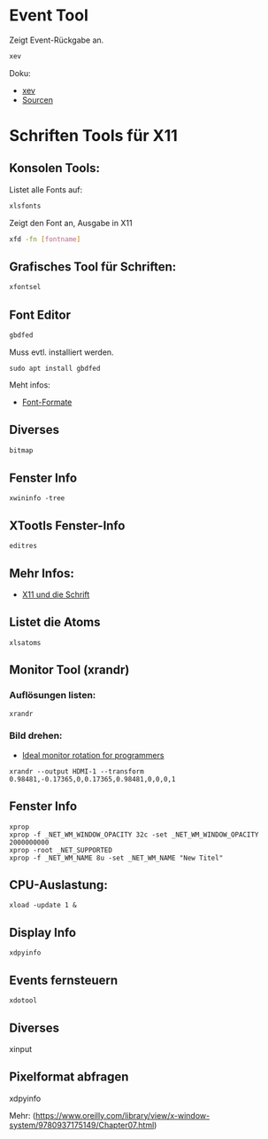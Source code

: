 # Event Tool
Zeigt Event-Rückgabe an.
```bash
xev
```
Doku:
 - [xev](https://www.commandlinux.com/man-page/man1/xev.1.html)
 - [Sourcen](https://github.com/freedesktop/xev)


# Schriften Tools für X11

## Konsolen Tools:
Listet alle Fonts auf:
```bash
xlsfonts
```

Zeigt den Font an, Ausgabe in X11
```bash
xfd -fn [fontname]
```

## Grafisches Tool für Schriften:

```bash
xfontsel
```

## Font Editor

```bash
gbdfed
```
Muss evtl. installiert werden.
```
sudo apt install gbdfed
```
Meht infos: 
- [Font-Formate](http://x11.gweb.info/x11_0654_fontformats.html)

## Diverses
```bash
bitmap
```

## Fenster Info
```
xwininfo -tree
```

## XTootls Fenster-Info
```
editres
```

## Mehr Infos:

- [X11 und die Schrift](http://x11.gweb.info/x11_0650_fonts.html)

## Listet die Atoms
```
xlsatoms
```
## Monitor Tool (xrandr)
### Auflösungen listen:
```
xrandr
```
### Bild drehen:
 - [Ideal monitor rotation for programmers](https://sprocketfox.io/xssfox/2021/12/02/xrandr/)
```
xrandr --output HDMI-1 --transform 0.98481,-0.17365,0,0.17365,0.98481,0,0,0,1
```


## Fenster Info
```
xprop
xprop -f _NET_WM_WINDOW_OPACITY 32c -set _NET_WM_WINDOW_OPACITY 2000000000
xprop -root _NET_SUPPORTED 
xprop -f _NET_WM_NAME 8u -set _NET_WM_NAME "New Titel"
```

## CPU-Auslastung:
```
xload -update 1 &
```

## Display Info
```
xdpyinfo
```

## Events fernsteuern
```
xdotool
```

## Diverses
xinput

## Pixelformat abfragen
xdpyinfo


Mehr: (https://www.oreilly.com/library/view/x-window-system/9780937175149/Chapter07.html)



